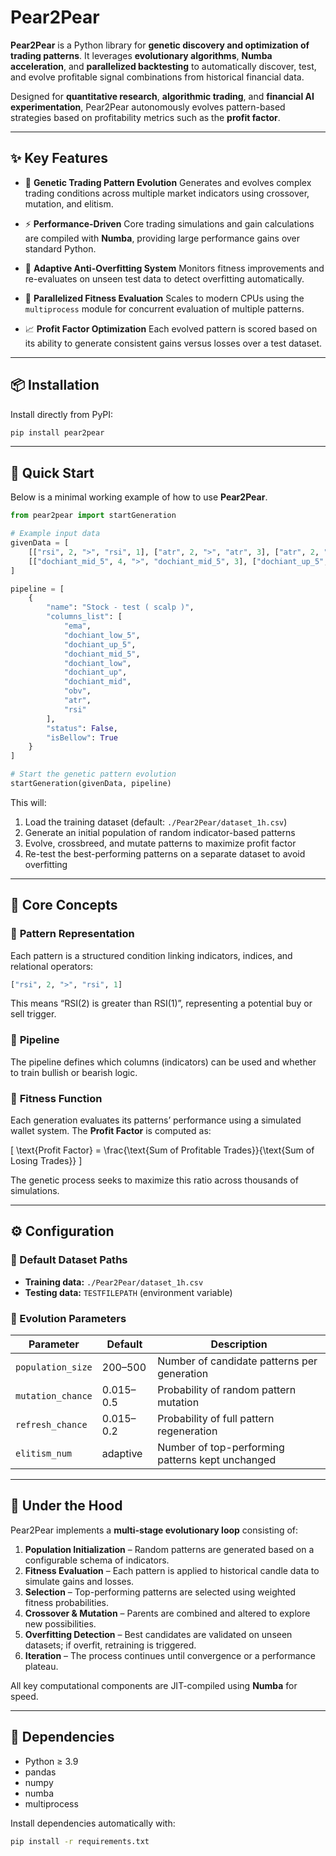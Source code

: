 # Pear2Pear

**Pear2Pear** is a Python library for **genetic discovery and optimization of trading patterns**.
It leverages **evolutionary algorithms**, **Numba acceleration**, and **parallelized backtesting** to automatically discover, test, and evolve profitable signal combinations from historical financial data.

Designed for **quantitative research**, **algorithmic trading**, and **financial AI experimentation**, Pear2Pear autonomously evolves pattern-based strategies based on profitability metrics such as the **profit factor**.

---

## ✨ Key Features

* 🧬 **Genetic Trading Pattern Evolution**
  Generates and evolves complex trading conditions across multiple market indicators using crossover, mutation, and elitism.

* ⚡ **Performance-Driven**
  Core trading simulations and gain calculations are compiled with **Numba**, providing large performance gains over standard Python.

* 🧠 **Adaptive Anti-Overfitting System**
  Monitors fitness improvements and re-evaluates on unseen test data to detect overfitting automatically.

* 🔁 **Parallelized Fitness Evaluation**
  Scales to modern CPUs using the `multiprocess` module for concurrent evaluation of multiple patterns.

* 📈 **Profit Factor Optimization**
  Each evolved pattern is scored based on its ability to generate consistent gains versus losses over a test dataset.

---

## 📦 Installation

Install directly from PyPI:

```bash
pip install pear2pear
```

---

## 🚀 Quick Start

Below is a minimal working example of how to use **Pear2Pear**.

```python
from pear2pear import startGeneration

# Example input data
givenData = [
    [["rsi", 2, ">", "rsi", 1], ["atr", 2, ">", "atr", 3], ["atr", 2, ">", "atr", 1]],
    [["dochiant_mid_5", 4, ">", "dochiant_mid_5", 3], ["dochiant_up_5", 3, ">", "dochiant_up", 2], ["atr", 2, "<", "atr", 1]]
]

pipeline = [
    {
        "name": "Stock - test ( scalp )",
        "columns_list": [
            "ema",
            "dochiant_low_5",
            "dochiant_up_5",
            "dochiant_mid_5",
            "dochiant_low",
            "dochiant_up",
            "dochiant_mid",
            "obv",
            "atr",
            "rsi"
        ],
        "status": False,
        "isBellow": True
    }
]

# Start the genetic pattern evolution
startGeneration(givenData, pipeline)
```

This will:

1. Load the training dataset (default: `./Pear2Pear/dataset_1h.csv`)
2. Generate an initial population of random indicator-based patterns
3. Evolve, crossbreed, and mutate patterns to maximize profit factor
4. Re-test the best-performing patterns on a separate dataset to avoid overfitting

---

## 🧩 Core Concepts

### 🔹 **Pattern Representation**

Each pattern is a structured condition linking indicators, indices, and relational operators:

```python
["rsi", 2, ">", "rsi", 1]
```

This means “RSI(2) is greater than RSI(1)”, representing a potential buy or sell trigger.

### 🔹 **Pipeline**

The pipeline defines which columns (indicators) can be used and whether to train bullish or bearish logic.

### 🔹 **Fitness Function**

Each generation evaluates its patterns’ performance using a simulated wallet system.
The **Profit Factor** is computed as:

[
\text{Profit Factor} = \frac{\text{Sum of Profitable Trades}}{\text{Sum of Losing Trades}}
]

The genetic process seeks to maximize this ratio across thousands of simulations.

---

## ⚙️ Configuration

### 📁 Default Dataset Paths

* **Training data:** `./Pear2Pear/dataset_1h.csv`
* **Testing data:** `TESTFILEPATH` (environment variable)

### 🔧 Evolution Parameters

| Parameter         | Default   | Description                                      |
| ----------------- | --------- | ------------------------------------------------ |
| `population_size` | 200–500   | Number of candidate patterns per generation      |
| `mutation_chance` | 0.015–0.5 | Probability of random pattern mutation           |
| `refresh_chance`  | 0.015–0.2 | Probability of full pattern regeneration         |
| `elitism_num`     | adaptive  | Number of top-performing patterns kept unchanged |

---

## 🧪 Under the Hood

Pear2Pear implements a **multi-stage evolutionary loop** consisting of:

1. **Population Initialization** – Random patterns are generated based on a configurable schema of indicators.
2. **Fitness Evaluation** – Each pattern is applied to historical candle data to simulate gains and losses.
3. **Selection** – Top-performing patterns are selected using weighted fitness probabilities.
4. **Crossover & Mutation** – Parents are combined and altered to explore new possibilities.
5. **Overfitting Detection** – Best candidates are validated on unseen datasets; if overfit, retraining is triggered.
6. **Iteration** – The process continues until convergence or a performance plateau.

All key computational components are JIT-compiled using **Numba** for speed.

---

## 🧰 Dependencies

* Python ≥ 3.9
* pandas
* numpy
* numba
* multiprocess

Install dependencies automatically with:

```bash
pip install -r requirements.txt
```
